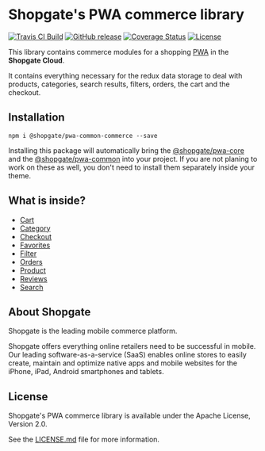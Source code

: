 # Shopgate's PWA commerce library

[![Travis CI Build](https://travis-ci.org/shopgate/pwa-common-commerce.svg?branch=master)](https://travis-ci.org/shopgate/pwa-common-commerce)
[![GitHub release](https://img.shields.io/github/release/shopgate/pwa-common-commerce.svg)]()
[![Coverage Status](https://coveralls.io/repos/github/shopgate/pwa-common-commerce/badge.svg?branch=master)](https://coveralls.io/github/shopgate/pwa-common-commerce?branch=master)
[![License](https://img.shields.io/badge/License-Apache%202.0-blue.svg)](https://opensource.org/licenses/Apache-2.0)

This library contains commerce modules for a shopping
[PWA](https://developers.google.com/web/progressive-web-apps/) in the **Shopgate Cloud**.

It contains everything necessary for the redux data storage to deal with products, categories,
search results, filters, orders, the cart and the checkout.

## Installation

```
npm i @shopgate/pwa-common-commerce --save
```

Installing this package will automatically bring the
[@shopgate/pwa-core](https://github.com/shopgate/pwa-core) and the
[@shopgate/pwa-common](https://github.com/shopgate/pwa-core) into your project. If you are not
planing to work on these as well, you don't need to install them separately inside your theme.

## What is inside?

  * [Cart](./cart)
  * [Category](./category)
  * [Checkout](./checkout)
  * [Favorites]('./favorites)
  * [Filter](./filter)
  * [Orders](./orders)
  * [Product](./product)
  * [Reviews]('./reviews)
  * [Search](./search)

## About Shopgate

Shopgate is the leading mobile commerce platform.

Shopgate offers everything online retailers need to be successful in mobile. Our leading
software-as-a-service (SaaS) enables online stores to easily create, maintain and optimize native
apps and mobile websites for the iPhone, iPad, Android smartphones and tablets.

## License

Shopgate's PWA commerce library is available under the Apache License, Version 2.0.

See the [LICENSE.md](./LICENSE.md) file for more information.
